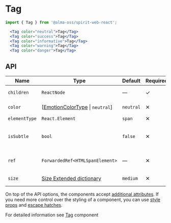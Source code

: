 # Tag

```jsx
import { Tag } from '@alma-oss/spirit-web-react';
```

```jsx
  <Tag color="neutral">Tag</Tag>
  <Tag color="success">Tag</Tag>
  <Tag color="informative">Tag</Tag>
  <Tag color="warning">Tag</Tag>
  <Tag color="danger">Tag</Tag>
```

## API

| Name          | Type                                                       | Default   | Required | Description                     |
| ------------- | ---------------------------------------------------------- | --------- | -------- | ------------------------------- |
| `children`    | `ReactNode`                                                | —         | ✓        | Content of the Tag              |
| `color`       | \[[EmotionColorType][readme-generated-types] \| `neutral`] | `neutral` | ✕        | Color of the component          |
| `elementType` | `React.Element`                                            | `span`    | ✕        | HTML tag                        |
| `isSubtle`    | `bool`                                                     | `false`   | ✕        | If is Subtle color variant used |
| `ref`         | `ForwardedRef<HTMLSpanElement>`                            | —         | ✕        | Tag element reference           |
| `size`        | [Size Extended dictionary][dictionary-size]                | `medium`  | ✕        | Size of the Tag                 |

On top of the API options, the components accept [additional attributes][readme-additional-attributes].
If you need more control over the styling of a component, you can use [style props][readme-style-props]
and [escape hatches][readme-escape-hatches].

For detailed information see [Tag][tag] component

[dictionary-size]: https://github.com/lmc-eu/spirit-design-system/tree/main/docs/DICTIONARIES.md#size
[readme-additional-attributes]: https://github.com/lmc-eu/spirit-design-system/blob/main/packages/web-react/README.md#additional-attributes
[readme-escape-hatches]: https://github.com/lmc-eu/spirit-design-system/blob/main/packages/web-react/README.md#escape-hatches
[readme-generated-types]: https://github.com/lmc-eu/spirit-design-system/blob/main/packages/web-react/README.md#types-generated-from-design-tokens
[readme-style-props]: https://github.com/lmc-eu/spirit-design-system/blob/main/packages/web-react/README.md#style-props
[tag]: https://github.com/lmc-eu/spirit-design-system/blob/main/packages/web/src/scss/components/Tag/README.md
